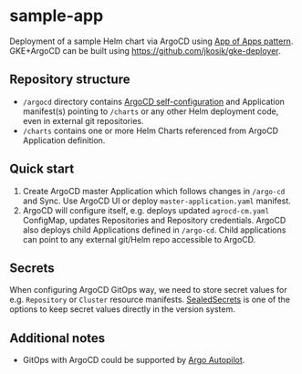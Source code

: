 # sample-app
Deployment of a sample Helm chart via ArgoCD using [App of Apps pattern](https://argoproj.github.io/argo-cd/operator-manual/declarative-setup/#app-of-apps).
GKE+ArgoCD can be built using https://github.com/jkosik/gke-deployer.

## Repository structure
- `/argocd` directory contains [ArgoCD self-configuration](https://argoproj.github.io/argo-cd/operator-manual/declarative-setup/#atomic-configuration) and Application manifest(s) pointing to `/charts` or any other Helm deployment code, even in external git repositories.
- `/charts` contains one or more Helm Charts referenced from ArgoCD Application definition.

## Quick start
1. Create ArgoCD master Application which follows changes in `/argo-cd` and Sync. Use ArgoCD UI or deploy `master-application.yaml` manifest.
2. ArgoCD will configure itself, e.g. deploys updated `agrocd-cm.yaml` ConfigMap, updates Repositories and Repository credentials.
ArgoCD also deploys child Applications defined in `/argo-cd`. Child applications can point to any external git/Helm repo accessible to ArgoCD.

## Secrets
When configuring ArgoCD GitOps way, we need to store secret values for e.g. `Repository` or `Cluster` resource manifests. [SealedSecrets](https://github.com/jkosik/gke-deployer#secrets-management) is one of the options to keep secret values directly in the version system.

## Additional notes
- GitOps with ArgoCD could be supported by [Argo Autopilot](https://github.com/argoproj-labs/argocd-autopilot).